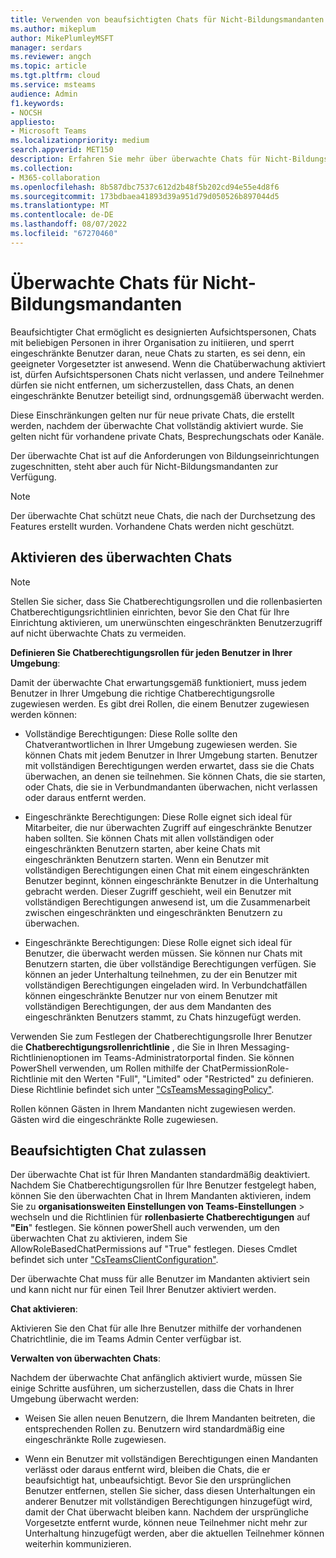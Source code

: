 ```yaml
---
title: Verwenden von beaufsichtigten Chats für Nicht-Bildungsmandanten
ms.author: mikeplum
author: MikePlumleyMSFT
manager: serdars
ms.reviewer: angch
ms.topic: article
ms.tgt.pltfrm: cloud
ms.service: msteams
audience: Admin
f1.keywords:
- NOCSH
appliesto:
- Microsoft Teams
ms.localizationpriority: medium
search.appverid: MET150
description: Erfahren Sie mehr über überwachte Chats für Nicht-Bildungsmandanten in Microsoft Teams-Besprechungen.
ms.collection:
- M365-collaboration
ms.openlocfilehash: 8b587dbc7537c612d2b48f5b202cd94e55e4d8f6
ms.sourcegitcommit: 173bdbaea41893d39a951d79d050526b897044d5
ms.translationtype: MT
ms.contentlocale: de-DE
ms.lasthandoff: 08/07/2022
ms.locfileid: "67270460"
---
```

# <a name="supervised-chats-for-non-educational-tenants"></a>Überwachte Chats für Nicht-Bildungsmandanten

Beaufsichtigter Chat ermöglicht es designierten Aufsichtspersonen, Chats mit beliebigen Personen in ihrer Organisation zu initiieren, und sperrt eingeschränkte Benutzer daran, neue Chats zu starten, es sei denn, ein geeigneter Vorgesetzter ist anwesend. Wenn die Chatüberwachung aktiviert ist, dürfen Aufsichtspersonen Chats nicht verlassen, und andere Teilnehmer dürfen sie nicht entfernen, um sicherzustellen, dass Chats, an denen eingeschränkte Benutzer beteiligt sind, ordnungsgemäß überwacht werden.

Diese Einschränkungen gelten nur für neue private Chats, die erstellt werden, nachdem der überwachte Chat vollständig aktiviert wurde. Sie gelten nicht für vorhandene private Chats, Besprechungschats oder Kanäle.

Der überwachte Chat ist auf die Anforderungen von Bildungseinrichtungen zugeschnitten, steht aber auch für Nicht-Bildungsmandanten zur Verfügung.

> [!NOTE]
> Der überwachte Chat schützt neue Chats, die nach der Durchsetzung des Features erstellt wurden. Vorhandene Chats werden nicht geschützt.

## <a name="enable-supervised-chat"></a>Aktivieren des überwachten Chats

> [!NOTE]
> Stellen Sie sicher, dass Sie Chatberechtigungsrollen und die rollenbasierten Chatberechtigungsrichtlinien einrichten, bevor Sie den Chat für Ihre Einrichtung aktivieren, um unerwünschten eingeschränkten Benutzerzugriff auf nicht überwachte Chats zu vermeiden.

**Definieren Sie Chatberechtigungsrollen für jeden Benutzer in Ihrer Umgebung**:

Damit der überwachte Chat erwartungsgemäß funktioniert, muss jedem Benutzer in Ihrer Umgebung die richtige Chatberechtigungsrolle zugewiesen werden. Es gibt drei Rollen, die einem Benutzer zugewiesen werden können:

- Vollständige Berechtigungen: Diese Rolle sollte den Chatverantwortlichen in Ihrer Umgebung zugewiesen werden. Sie können Chats mit jedem Benutzer in Ihrer Umgebung starten. Benutzer mit vollständigen Berechtigungen werden erwartet, dass sie die Chats überwachen, an denen sie teilnehmen. Sie können Chats, die sie starten, oder Chats, die sie in Verbundmandanten überwachen, nicht verlassen oder daraus entfernt werden.

- Eingeschränkte Berechtigungen: Diese Rolle eignet sich ideal für Mitarbeiter, die nur überwachten Zugriff auf eingeschränkte Benutzer haben sollten. Sie können Chats mit allen vollständigen oder eingeschränkten Benutzern starten, aber keine Chats mit eingeschränkten Benutzern starten. Wenn ein Benutzer mit vollständigen Berechtigungen einen Chat mit einem eingeschränkten Benutzer beginnt, können eingeschränkte Benutzer in die Unterhaltung gebracht werden. Dieser Zugriff geschieht, weil ein Benutzer mit vollständigen Berechtigungen anwesend ist, um die Zusammenarbeit zwischen eingeschränkten und eingeschränkten Benutzern zu überwachen.

- Eingeschränkte Berechtigungen: Diese Rolle eignet sich ideal für Benutzer, die überwacht werden müssen. Sie können nur Chats mit Benutzern starten, die über vollständige Berechtigungen verfügen. Sie können an jeder Unterhaltung teilnehmen, zu der ein Benutzer mit vollständigen Berechtigungen eingeladen wird. In Verbundchatfällen können eingeschränkte Benutzer nur von einem Benutzer mit vollständigen Berechtigungen, der aus dem Mandanten des eingeschränkten Benutzers stammt, zu Chats hinzugefügt werden.

Verwenden Sie zum Festlegen der Chatberechtigungsrolle Ihrer Benutzer die **Chatberechtigungsrollenrichtlinie** , die Sie in Ihren Messaging-Richtlinienoptionen im Teams-Administratorportal finden. Sie können PowerShell verwenden, um Rollen mithilfe der ChatPermissionRole-Richtlinie mit den Werten "Full", "Limited" oder "Restricted" zu definieren. Diese Richtlinie befindet sich unter ["CsTeamsMessagingPolicy"](/powershell/module/skype/set-csteamsmessagingpolicy).

Rollen können Gästen in Ihrem Mandanten nicht zugewiesen werden. Gästen wird die eingeschränkte Rolle zugewiesen.

## <a name="allow-supervised-chat"></a>Beaufsichtigten Chat zulassen

Der überwachte Chat ist für Ihren Mandanten standardmäßig deaktiviert. Nachdem Sie Chatberechtigungsrollen für Ihre Benutzer festgelegt haben, können Sie den überwachten Chat in Ihrem Mandanten aktivieren, indem Sie zu **organisationsweiten Einstellungen von Teams-Einstellungen** \> wechseln und die Richtlinien für **rollenbasierte Chatberechtigungen** auf **"Ein**" festlegen. Sie können powerShell auch verwenden, um den überwachten Chat zu aktivieren, indem Sie AllowRoleBasedChatPermissions auf "True" festlegen. Dieses Cmdlet befindet sich unter ["CsTeamsClientConfiguration"](/powershell/module/skype/set-csteamsclientconfiguration).

Der überwachte Chat muss für alle Benutzer im Mandanten aktiviert sein und kann nicht nur für einen Teil Ihrer Benutzer aktiviert werden.

**Chat aktivieren**:

Aktivieren Sie den Chat für alle Ihre Benutzer mithilfe der vorhandenen Chatrichtlinie, die im Teams Admin Center verfügbar ist.

**Verwalten von überwachten Chats**:

Nachdem der überwachte Chat anfänglich aktiviert wurde, müssen Sie einige Schritte ausführen, um sicherzustellen, dass die Chats in Ihrer Umgebung überwacht werden:

- Weisen Sie allen neuen Benutzern, die Ihrem Mandanten beitreten, die entsprechenden Rollen zu. Benutzern wird standardmäßig eine eingeschränkte Rolle zugewiesen.

- Wenn ein Benutzer mit vollständigen Berechtigungen einen Mandanten verlässt oder daraus entfernt wird, bleiben die Chats, die er beaufsichtigt hat, unbeaufsichtigt. Bevor Sie den ursprünglichen Benutzer entfernen, stellen Sie sicher, dass diesen Unterhaltungen ein anderer Benutzer mit vollständigen Berechtigungen hinzugefügt wird, damit der Chat überwacht bleiben kann. Nachdem der ursprüngliche Vorgesetzte entfernt wurde, können neue Teilnehmer nicht mehr zur Unterhaltung hinzugefügt werden, aber die aktuellen Teilnehmer können weiterhin kommunizieren.
